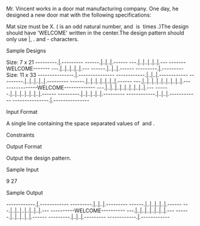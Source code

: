 Mr. Vincent works in a door mat manufacturing company. One day, he designed a new door mat with the following specifications:

Mat size must be X. ( is an odd natural number, and  is  times .)The design should have 'WELCOME' written in the center.The design pattern should only use |, . and - characters.

Sample Designs

Size: 7 x 21 ---------.|.--------- ------.|..|..|.------ ---.|..|..|..|..|.--- -------WELCOME------- ---.|..|..|..|..|.--- ------.|..|..|.------ ---------.|.--------- Size: 11 x 33 ---------------.|.--------------- ------------.|..|..|.------------ ---------.|..|..|..|..|.--------- ------.|..|..|..|..|..|..|.------ ---.|..|..|..|..|..|..|..|..|.--- -------------WELCOME------------- ---.|..|..|..|..|..|..|..|..|.--- ------.|..|..|..|..|..|..|.------ ---------.|..|..|..|..|.--------- ------------.|..|..|.------------ ---------------.|.--------------- 

Input Format

A single line containing the space separated values of  and .

Constraints

Output Format

Output the design pattern.

Sample Input

9 27 

Sample Output

------------.|.------------ ---------.|..|..|.--------- ------.|..|..|..|..|.------ ---.|..|..|..|..|..|..|.--- ----------WELCOME---------- ---.|..|..|..|..|..|..|.--- ------.|..|..|..|..|.------ ---------.|..|..|.--------- ------------.|.------------

